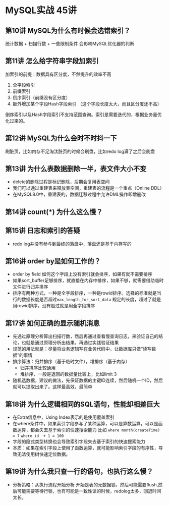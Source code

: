# MySQL实战 45讲
## 第10讲 MySQL为什么有时候会选错索引？
统计数据 + 扫描行数 + 一些限制条件 会影响MySQL优化器的判断

## 第11讲 怎么给字符串字段加索引
加索引的前提：数据具有区分度，不然提升的效率不高
1. 全字段索引
2. 前缀索引
3. 倒序索引（前缀没有区分度）
4. 额外增加某个字段Hash字段索引 （这个字段长度太大，而且区分度还不高）

倒序索引以及Hash字段索引不支持范围查询。索引是需要迭代的，根据业务量优化过来的。

## 第12讲 MySQL为什么会时不时抖一下
刷脏页，比如内存不足淘汰脏页的时候会刷盘，比如redo log满了之后会刷盘
## 第13讲 为什么表数据删除一半，表文件大小不变
- delete的删除过程是标记删除，后期会复用表空间
- 我们可以通过重建表来释放表空间，重建表的流程是一个重点（Online DDL）
- 在MySQL8.0中，重建表的，数据迁移过程中允许DML操作即增删改
## 第14讲 count(\*) 为什么这么慢？
## 第15讲 日志和索引的答疑
- redo log并没有参与到最终的落盘中，落盘还是基于内存写的
## 第16讲 order by是如何工作的？
- order by field 如何这个字段上没有索引就会排序，如果有就不需要排序
- 如果sort_buffer足够排序，就直接在内存中排序，如果不够，就需要借助临时文件进行归并排序
- 排序有两种方式，一种是全字段排序，一种是rowid排序。选择的标准就是当行的数据长度是否超过`max_length_for_sort_data` 规定的长度，超过了就是用rowid排序，没有超过就是用全字段排序
## 第17讲 如何正确的显示随机消息
- 先通过原理分析算出扫描行数，然后再通过查看慢查询日志，来验证自己的结论，也就是通过原理分析出结果，再通过实践验证结果
- 规范的用法就是：尽量将业务逻辑写在业务代码中，让数据库只做“读写数据”的事情
- 排序算法：归并排序（基于临时文件），堆排序（基于内存）
    - 归并排序比较通用
    - 堆排序，一般是返回的数据量比较上，比如limit 3
- 随机选数据，建议的做法，先保证数据的主键ID连续，然后随机一个ID，然后就可以提取出来了。这样最高效，最简单
## 第18讲 为什么逻辑相同的SQL语句，性能却相差巨大
- 在Extra信息中，Using Index表示的是使用覆盖索引
- 在where条件中，如果索引字段参与了某种运算，可以是算数运算，可以是函数运算，都会失去基于索引的快速搜索能力 比如 `where month(createTime) = 7` `where id  + 1 = 100`
- 字段的隐式类型转换也会导致索引字段失去基于索引的快速搜索能力
- 本质：如果在索引字段上使用了函数运算，就可能影响索引字段的有序性，导致无法使用树快速定位数据。
## 第19讲 为什么我只查一行的语句，也执行这么慢？
- 分析策略：从执行流程开始分析 开始是表的元数据锁，然后可能需要flush,然后可能需要等待行锁，也有可能是一致性读的时候，redolog太多，回退时间太长。